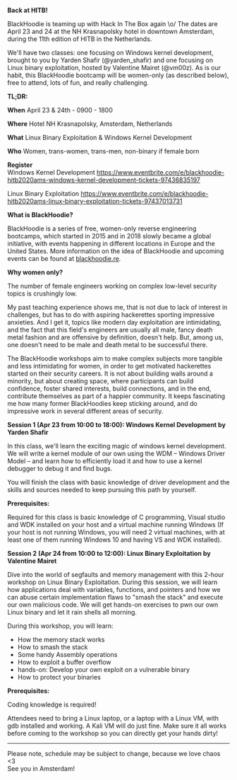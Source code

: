 <!----- Conversion time: 0.71 seconds.


Using this Markdown file:

1. Cut and paste this output into your source file.
2. See the notes and action items below regarding this conversion run.
3. Check the rendered output (headings, lists, code blocks, tables) for proper
   formatting and use a linkchecker before you publish this page.

Conversion notes:

* Docs to Markdown version 1.0β14
* Tue Jan 29 2019 10:13:52 GMT-0800 (PST)
* Source doc: https://docs.google.com/open?id=1ish3KI2LUdX5kxaoHsDA7sU7UeLV8Tgfo3pGRJwPk9c
----->


**Back at HITB!**

BlackHoodie is teaming up with Hack In The Box again \o/ The dates are April 23 and 24 at the NH Krasnapolsky hotel in downtown Amsterdam, during the 11th edition of HITB in the Netherlands.

We'll have two classes: one focusing on Windows kernel development, brought to you by Yarden Shafir (@yarden_shafir) and one focusing on Linux binary exploitation, hosted by Valentine Mairet (@vm00z). As is our habit, this BlackHoodie bootcamp will be women-only (as described below), free to attend, lots of fun, and really challenging.


**TL;DR:**

**When**		April 23 & 24th - 0900 - 1800 

**Where**		Hotel NH Krasnapolsky, Amsterdam, Netherlands

**What**	Linux Binary Exploitation & Windows Kernel Development

**Who**	Women, trans-women, trans-men, non-binary if female born

**Register**	
Windows Kernel Development
https://www.eventbrite.com/e/blackhoodie-hitb2020ams-windows-kernel-development-tickets-97436835197

Linux Binary Exploitation
https://www.eventbrite.com/e/blackhoodie-hitb2020ams-linux-binary-exploitation-tickets-97437013731



**What is BlackHoodie?**

BlackHoodie is a series of free, women-only reverse engineering bootcamps, which started in 2015 and in 2018 slowly became a global initiative, with events happening in different locations in Europe and the United States. More information on the idea of BlackHoodie and upcoming events can be found at [blackhoodie.re](https://www.blackhoodie.re/).

**Why women only?**

The number of female engineers working on complex low-level security topics is crushingly low. 

My past teaching experience shows me, that is not due to lack of interest in challenges, but has to do with aspiring hackerettes sporting impressive anxieties. And I get it, topics like modern day exploitation are intimidating, and the fact that this field's engineers are usually all male, fancy death metal fashion and are offensive by definition, doesn't help. But, among us, one doesn't need to be male and death metal to be successful there. 

The BlackHoodie workshops aim to make complex subjects more tangible and less intimidating for women, in order to get motivated hackerettes started on their security careers. It is not about building walls around a minority, but about creating space, where participants can build confidence, foster shared interests, build connections, and in the end, contribute themselves as part of a happier community. It keeps fascinating me how many former BlackHoodies keep sticking around, and do impressive work in several different areas of security.


**Session 1 (Apr 23 from 10:00 to 18:00): Windows Kernel Development by Yarden Shafir**

In this class, we'll learn the exciting magic of windows kernel development. We will write a kernel module of our own using the WDM – Windows Driver Model – and learn how to efficiently load it and how to use a kernel debugger to debug it and find bugs.

You will finish the class with basic knowledge of driver development and the skills and sources needed to keep pursuing this path by yourself.

**Prerequisites:**

Required for this class is basic knowledge of C programming, Visual studio and WDK installed on your host and a virtual machine running Windows (If your host is not running Windows, you will need 2 virtual machines, with at least one of them running Windows 10 and having VS and WDK installed). 



**Session 2 (Apr 24 from 10:00 to 12:00): Linux Binary Exploitation by Valentine Mairet**

Dive into the world of segfaults and memory management with this 2-hour workshop on Linux Binary Exploitation. During this session, we will learn how applications deal with variables, functions, and pointers and how we can abuse certain implementation flaws to "smash the stack" and execute our own malicious code. We will get hands-on exercises to pwn our own Linux binary and let it rain shells all morning. 

During this workshop, you will learn:
- How the memory stack works
- How to smash the stack
- Some handy Assembly operations
- How to exploit a buffer overflow
- hands-on: Develop your own exploit on a vulnerable binary
- How to protect your binaries

**Prerequisites:**

Coding knowledge is required!

Attendees need to bring a Linux laptop, or a laptop with a Linux VM, with gdb installed and working. A Kali VM will do just fine. Make sure it all works before coming to the workshop so you can directly get your hands dirty!


__________

Please note, schedule may be subject to change, because we love chaos <3  \
See you in Amsterdam! 


<!-- Docs to Markdown version 1.0β14 -->
